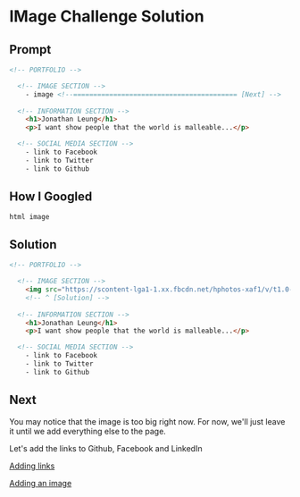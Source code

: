 # IMage Challenge Solution

## Prompt

```html
<!-- PORTFOLIO -->

  <!-- IMAGE SECTION -->
    - image <!--========================================= [Next] -->
  
  <!-- INFORMATION SECTION -->
    <h1>Jonathan Leung</h1> 
    <p>I want show people that the world is malleable...</p>

  <!-- SOCIAL MEDIA SECTION -->
    - link to Facebook
    - link to Twitter
    - link to Github
```

## How I Googled

`html image`



## Solution

```html
<!-- PORTFOLIO -->

  <!-- IMAGE SECTION -->
    <img src="https://scontent-lga1-1.xx.fbcdn.net/hphotos-xaf1/v/t1.0-9/18797_10155759011590716_1841905598118132521_n.jpg?oh=af17331cc3ff55d5458cb245eb1a6ff4&oe=5651F751">
    <!-- ^ [Solution] -->
  
  <!-- INFORMATION SECTION -->
    <h1>Jonathan Leung</h1> 
    <p>I want show people that the world is malleable...</p>

  <!-- SOCIAL MEDIA SECTION -->
    - link to Facebook
    - link to Twitter
    - link to Github
```

## Next

You may notice that the image is too big right now. For now, we'll just leave it until we add everything else to the page.

Let's add the links to Github, Facebook and LinkedIn

[Adding links](links_challenge.md)


[Adding an image](image_challenge.md)